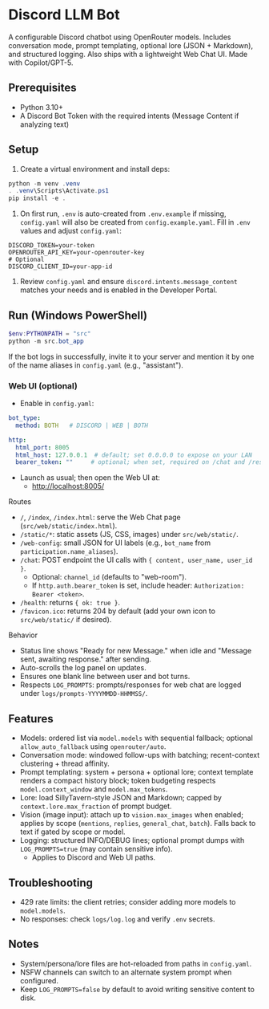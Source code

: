 # Discord LLM Bot

A configurable Discord chatbot using OpenRouter models. Includes conversation mode, prompt templating, optional lore (JSON + Markdown), and structured logging. Also ships with a lightweight Web Chat UI. Made with Copilot/GPT-5.

## Prerequisites

- Python 3.10+
- A Discord Bot Token with the required intents (Message Content if analyzing text)

## Setup

1. Create a virtual environment and install deps:

```powershell
python -m venv .venv
. .venv\Scripts\Activate.ps1
pip install -e .
```

1. On first run, `.env` is auto-created from `.env.example` if missing, `config.yaml` will also be created from `config.example.yaml`. Fill in `.env` values and adjust `config.yaml`:

```dotenv
DISCORD_TOKEN=your-token
OPENROUTER_API_KEY=your-openrouter-key
# Optional
DISCORD_CLIENT_ID=your-app-id
```

1. Review `config.yaml` and ensure `discord.intents.message_content` matches your needs and is enabled in the Developer Portal.

## Run (Windows PowerShell)

```powershell
$env:PYTHONPATH = "src"
python -m src.bot_app
```

If the bot logs in successfully, invite it to your server and mention it by one of the name aliases in `config.yaml` (e.g., "assistant").

### Web UI (optional)

- Enable in `config.yaml`:

```yaml
bot_type:
  method: BOTH   # DISCORD | WEB | BOTH

http:
  html_port: 8005
  html_host: 127.0.0.1  # default; set 0.0.0.0 to expose on your LAN
  bearer_token: ""     # optional; when set, required on /chat and /reset
```

- Launch as usual; then open the Web UI at:
  - <http://localhost:8005/>

Routes

- `/`, `/index`, `/index.html`: serve the Web Chat page (`src/web/static/index.html`).
- `/static/*`: static assets (JS, CSS, images) under `src/web/static/`.
- `/web-config`: small JSON for UI labels (e.g., `bot_name` from `participation.name_aliases`).
- `/chat`: POST endpoint the UI calls with `{ content, user_name, user_id }`.
  - Optional: `channel_id` (defaults to "web-room").
  - If `http.auth.bearer_token` is set, include header: `Authorization: Bearer <token>`.
- `/health`: returns `{ ok: true }`.
- `/favicon.ico`: returns 204 by default (add your own icon to `src/web/static/` if desired).

Behavior

- Status line shows "Ready for new Message." when idle and "Message sent, awaiting response." after sending.
- Auto-scrolls the log panel on updates.
- Ensures one blank line between user and bot turns.
- Respects `LOG_PROMPTS`: prompts/responses for web chat are logged under `logs/prompts-YYYYMMDD-HHMMSS/`.

## Features

- Models: ordered list via `model.models` with sequential fallback; optional `allow_auto_fallback` using `openrouter/auto`.
- Conversation mode: windowed follow-ups with batching; recent-context clustering + thread affinity.
- Prompt templating: system + persona + optional lore; context template renders a compact history block; token budgeting respects `model.context_window` and `model.max_tokens`.
- Lore: load SillyTavern-style JSON and Markdown; capped by `context.lore.max_fraction` of prompt budget.
- Vision (image input): attach up to `vision.max_images` when enabled; applies by scope (`mentions`, `replies`, `general_chat`, `batch`). Falls back to text if gated by scope or model.
- Logging: structured INFO/DEBUG lines; optional prompt dumps with `LOG_PROMPTS=true` (may contain sensitive info).
  - Applies to Discord and Web UI paths.

## Troubleshooting

- 429 rate limits: the client retries; consider adding more models to `model.models`.
- No responses: check `logs/log.log` and verify `.env` secrets.

## Notes

- System/persona/lore files are hot-reloaded from paths in `config.yaml`.
- NSFW channels can switch to an alternate system prompt when configured.
- Keep `LOG_PROMPTS=false` by default to avoid writing sensitive content to disk.
